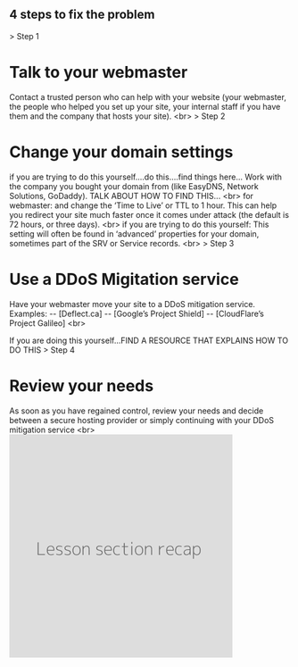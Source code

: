 
## 4 steps to fix the problem

&gt; Step 1
# Talk to your webmaster

Contact a trusted person who can help with your website (your webmaster, the people who helped you set up your site, your internal staff if you have them and the company that hosts your site).
&lt;br&gt;
&gt; Step 2
# Change your domain settings

if you are trying to do this yourself....do this....find things here...
Work with the company you bought your domain from (like EasyDNS, Network Solutions, GoDaddy). TALK ABOUT HOW TO FIND THIS...
&lt;br&gt;
for webmaster: and change the ‘Time to Live’ or TTL to 1 hour.
This can help you redirect your site much faster once it comes under attack (the default is 72 hours, or three days).
&lt;br&gt;
if you are trying to do this yourself: This setting will often be found in ‘advanced’ properties for your domain, sometimes part of the SRV or Service records.
&lt;br&gt;
&gt; Step 3
# Use a DDoS Migitation service

Have your webmaster move your site to a DDoS mitigation service. Examples:
-- [Deflect.ca]
-- [Google’s Project Shield]
-- [CloudFlare’s Project Galileo]
&lt;br&gt;

If you are doing this yourself...FIND A RESOURCE THAT EXPLAINS HOW TO DO THIS
&gt; Step 4
# Review your needs

As soon as you have regained control, review your needs and decide between a secure hosting provider or simply continuing with your DDoS mitigation service
&lt;br&gt;
![](recap.png)
